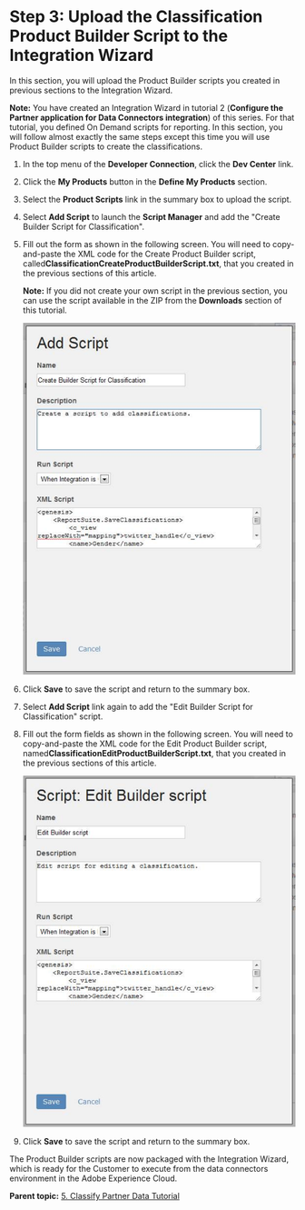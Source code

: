 # Step 3: Upload the Classification Product Builder Script to the Integration Wizard

 

In this section, you will upload the Product Builder scripts you created in previous sections to the Integration Wizard.

**Note:** You have created an Integration Wizard in tutorial 2 \(**Configure the Partner application for Data Connectors integration**\) of this series. For that tutorial, you defined On Demand scripts for reporting. In this section, you will follow almost exactly the same steps except this time you will use Product Builder scripts to create the classifications.

1.  In the top menu of the **Developer Connection**, click the **Dev Center** link.
2.  Click the **My Products** button in the **Define My Products** section.
3.  Select the **Product Scripts** link in the summary box to upload the script.
4.  Select **Add Script** to launch the **Script Manager** and add the "Create Builder Script for Classification".
5.  Fill out the form as shown in the following screen. You will need to copy-and-paste the XML code for the Create Product Builder script, called**ClassificationCreateProductBuilderScript.txt**, that you created in the previous sections of this article.

    **Note:** If you did not create your own script in the previous section, you can use the script available in the ZIP from the **Downloads** section of this tutorial.

    ![](graphics/classification006.jpg)

6.  Click **Save** to save the script and return to the summary box.
7.  Select **Add Script** link again to add the "Edit Builder Script for Classification" script.
8.  Fill out the form fields as shown in the following screen. You will need to copy-and-paste the XML code for the Edit Product Builder script, named**ClassificationEditProductBuilderScript.txt**, that you created in the previous sections of this article.

    ![](graphics/classification007.jpg)

9.  Click **Save** to save the script and return to the summary box.

The Product Builder scripts are now packaged with the Integration Wizard, which is ready for the Customer to execute from the data connectors environment in the Adobe Experience Cloud.

**Parent topic:** [5. Classify Partner Data Tutorial](c_Classify_Partner_data_using_the_Partner_API.md)


